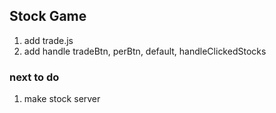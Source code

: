 ## Stock Game

1. add trade.js
2. add handle tradeBtn, perBtn, default, handleClickedStocks

### next to do

1. make stock server
